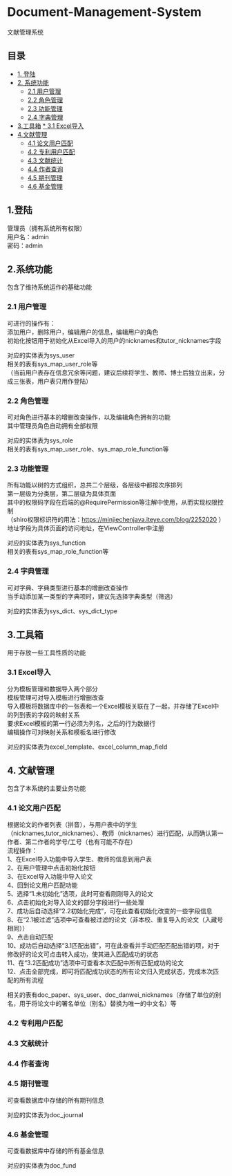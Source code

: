 # Document-Management-System
文献管理系统

## 目录
* [1. 登陆](#1登陆)
* [2. 系统功能](#2系统功能)
    * [2.1 用户管理](#21-用户管理)
    * [2.2 角色管理](#22-角色管理)
    * [2.3 功能管理](#23-功能管理)
    * [2.4 字典管理](#24-字典管理)
* [3.工具箱](#3工具箱)
    [* 3.1 Excel导入](#31-Excel导入)
* [4.文献管理](#4文献管理)
    * [4.1 论文用户匹配](#41-论文用户匹配)
    * [4.2 专利用户匹配](#42-专利用户匹配)
    * [4.3 文献统计](#43-文献统计)
    * [4.4 作者查询](#44-作者查询)
    * [4.5 期刊管理](#45-期刊管理)
    * [4.6 基金管理](#46-基金管理)

## 1.登陆
管理员（拥有系统所有权限）\
用户名：admin \
密码：admin

## 2.系统功能
包含了维持系统运作的基础功能

### 2.1 用户管理
可进行的操作有：\
添加用户，删除用户，编辑用户的信息，编辑用户的角色 \
初始化按钮用于初始化从Excel导入的用户的nicknames和tutor_nicknames字段

对应的实体表为sys_user \
相关的表有sys_map_user_role等 \
（当前用户表存在信息冗余等问题，建议后续将学生、教师、博士后独立出来，分成三张表，用户表只用作登陆）

### 2.2 角色管理
可对角色进行基本的增删改查操作，以及编辑角色拥有的功能 \
其中管理员角色自动拥有全部权限

对应的实体表为sys_role \
相关的表有sys_map_user_role、sys_map_role_function等

### 2.3 功能管理
所有功能以树的方式组织，总共二个层级，各层级中都按次序排列 \
第一层级为分类层，第二层级为具体页面 \
其中的权限码字段在后端的@RequirePermission等注解中使用，从而实现权限控制\
（shiro权限标识符的用法：https://minjiechenjava.iteye.com/blog/2252020 ） \
地址字段为具体页面的访问地址，在ViewController中注册

对应的实体表为sys_function \
相关的表有sys_map_role_function等 

### 2.4 字典管理
可对字典、字典类型进行基本的增删改查操作 \
当手动添加某一类型的字典项时，建议先选择字典类型（筛选）

对应的实体表为sys_dict、sys_dict_type

## 3.工具箱
用于存放一些工具性质的功能

### 3.1 Excel导入
分为模板管理和数据导入两个部分 \
模板管理可对导入模板进行增删改查 \
导入模板将数据库中的一张表和一个Excel模板关联在了一起，并存储了Excel中的列到表的字段的映射关系 \
要求Excel模板的第一行必须为列名，之后的行为数据行 \
编辑操作可对映射关系和模板名进行修改


对应的实体表为excel_template、excel_column_map_field

## 4. 文献管理
包含了本系统的主要业务功能

### 4.1 论文用户匹配
根据论文的作者列表（拼音），与用户表中的学生（nicknames,tutor_nicknames）、教师（nicknames）进行匹配，从而确认第一作者、第二作者的学号/工号（也有可能不存在） \
流程操作：\
1、在Excel导入功能中导入学生、教师的信息到用户表 \
2、在用户管理中点击初始化按钮 \
3、在Excel导入功能中导入论文 \
4、回到论文用户匹配功能 \
5、选择“1.未初始化”选项，此时可查看刚刚导入的论文 \
6、点击初始化对导入论文的部分字段进行一些处理 \
7、成功后自动选择“2.2初始化完成”，可在此查看初始化改变的一些字段信息 \
8、在“2.1被过滤”选项中可查看被过滤的论文（非本校、重复导入的论文（入藏号相同）） \
9、点击自动匹配 \
10、成功后自动选择“3.1匹配出错”，可在此查看并手动匹配匹配出错的项，对于修改好的论文可点击转入成功，使其进入匹配成功的状态 \
11、在“3.2匹配成功”选项中可查看本次匹配中所有匹配成功的论文 \
12、点击全部完成，即可将匹配成功状态的所有论文归入完成状态，完成本次匹配的所有流程


相关的表有doc_paper、sys_user、doc_danwei_nicknames（存储了单位的别名，用于将论文中的署名单位（别名）替换为唯一的中文名）等

### 4.2 专利用户匹配

### 4.3 文献统计

### 4.4 作者查询

### 4.5 期刊管理
可查看数据库中存储的所有期刊信息


对应的实体表为doc_journal

### 4.6 基金管理
可查看数据库中存储的所有基金信息


对应的实体表为doc_fund
